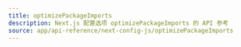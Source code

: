 ```yaml
---
title: optimizePackageImports
description: Next.js 配置选项 optimizePackageImports 的 API 参考
source: app/api-reference/next-config-js/optimizePackageImports
---
```


